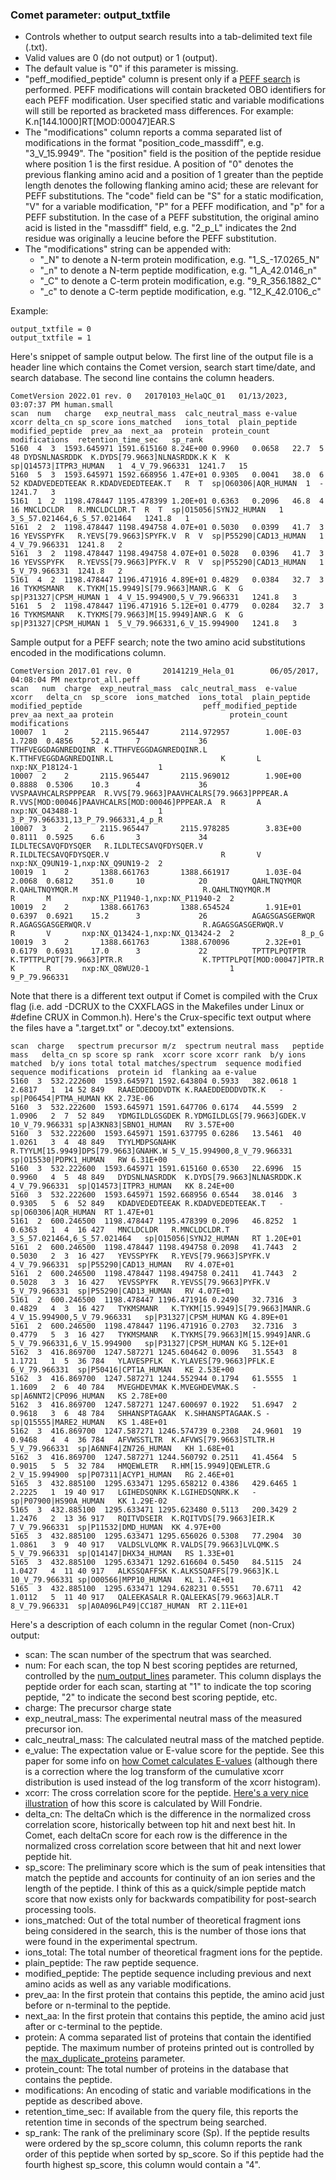 ### Comet parameter: output_txtfile

- Controls whether to output search results into a tab-delimited text file (.txt).
- Valid values are 0 (do not output) or 1 (output).
- The default value is "0" if this parameter is missing.
- "peff\_modified\_peptide" column is present only if a [PEFF search](peff_format.html) is performed.
PEFF modifications will contain bracketed OBO identifiers for each PEFF modification.  User specified
static and variable modifications will still be reported as bracketed mass differences.  For
example:  K.n[144.1000]RT[MOD:00047]EAR.S
- The "modifications" column reports a comma separated list of modifications in the format
"position\_code\_massdiff", e.g. "3\_V\_15.9949".  The "position" field is the position of the peptide residue
where position 1 is the first residue.  A position of "0" denotes the previous flanking amino acid and a position
of 1 greater than the peptide length denotes the following flanking amino acid; these are relevant for
PEFF substitutions.  The "code" field can be "S" for a static modification, "V" for a variable modification,
"P" for a PEFF modification, and "p" for a PEFF substitution.  In the case of a PEFF substitution, the
original amino acid is listed in the "massdiff" field, e.g. "2\_p\_L" indicates the 2nd residue was originally
a leucine before the PEFF substitution.
- The "modifications" string can be appended with:
  - "\_N" to denote a N-term protein modification, e.g. "1\_S\_-17.0265\_N"
  - "\_n" to denote a N-term peptide modification, e.g. "1\_A\_42.0146\_n"
  - "\_C" to denote a C-term protein modification, e.g. "9\_R\_356.1882_C"
  - "\_c" to denote a C-term peptide modification, e.g. "12\_K\_42.0106\_c"

Example:
```
output_txtfile = 0
output_txtfile = 1
```

Here's snippet of sample output below.  The first line of the output file is a
header line which contains the Comet version, search start time/date, and search
database.  The second line contains the column headers.

```
CometVersion 2022.01 rev. 0   20170103_HelaQC_01   01/13/2023, 03:07:37 PM human.small
scan  num   charge   exp_neutral_mass  calc_neutral_mass e-value  xcorr delta_cn sp_score ions_matched   ions_total  plain_peptide  modified_peptide  prev_aa  next_aa  protein  protein_count  modifications  retention_time_sec   sp_rank
5160  4  3  1593.645971 1591.615160 8.24E+00 0.9960   0.0658   22.7  5  48 DYDSNLNASRDDK  K.DYDS[79.9663]NLNASRDDK.K K  K  sp|Q14573|ITPR3_HUMAN   1  4_V_79.966331  1241.7   15
5160  5  3  1593.645971 1592.668956 1.47E+01 0.9305   0.0041   38.0  6  52 KDADVEDEDTEEAK R.KDADVEDEDTEEAK.T   R  T  sp|O60306|AQR_HUMAN  1  -  1241.7   3
5161  1  2  1198.478447 1195.478399 1.20E+01 0.6363   0.2096   46.8  4  16 MNCLDCLDR   R.MNCLDCLDR.T  R  T  sp|O15056|SYNJ2_HUMAN   1  3_S_57.021464,6_S_57.021464   1241.8   1
5161  2  2  1198.478447 1198.494758 4.07E+01 0.5030   0.0399   41.7  3  16 YEVSSPYFK   R.YEVS[79.9663]SPYFK.V  R  V  sp|P55290|CAD13_HUMAN   1  4_V_79.966331  1241.8   2
5161  3  2  1198.478447 1198.494758 4.07E+01 0.5028   0.0396   41.7  3  16 YEVSSPYFK   R.YEVSS[79.9663]PYFK.V  R  V  sp|P55290|CAD13_HUMAN   1  5_V_79.966331  1241.8   2
5161  4  2  1198.478447 1196.471916 4.89E+01 0.4829   0.0384   32.7  3  16 TYKMSMANR   K.TYKM[15.9949]S[79.9663]MANR.G  K  G  sp|P31327|CPSM_HUMAN 1  4_V_15.994900,5_V_79.966331   1241.8   3
5161  5  2  1198.478447 1196.471916 5.12E+01 0.4779   0.0284   32.7  3  16 TYKMSMANR   K.TYKMS[79.9663]M[15.9949]ANR.G  K  G  sp|P31327|CPSM_HUMAN 1  5_V_79.966331,6_V_15.994900   1241.8   3
```

Sample output for a PEFF search; note the two amino acid substitutions encoded in the modifications column.

```
CometVersion 2017.01 rev. 0       20141219_Hela_01        06/05/2017, 04:08:04 PM nextprot_all.peff
scan   num  charge  exp_neutral_mass  calc_neutral_mass  e-value   xcorr   delta_cn  sp_score  ions_matched  ions_total  plain_peptide        modified_peptide                           peff_modified_peptide                          prev_aa next_aa protein                          protein_count   modifications
10007  1    2       2115.965447       2114.972957        1.00E-03  1.7280  0.4856    52.4      7             36          TTHFVEGGDAGNREDQINR  K.TTHFVEGGDAGNREDQINR.L                    K.TTHFVEGGDAGNREDQINR.L                        K       L       nxp:NX_P18124-1                  1
10007  2    2       2115.965447       2115.969012        1.90E+00  0.8888  0.5306    10.3      4             36          VVSPAAVHCALRSPPPEAR  R.VVS[79.9663]PAAVHCALRS[79.9663]PPPEAR.A  R.VVS[MOD:00046]PAAVHCALRS[MOD:00046]PPPEAR.A  R       A       nxp:NX_O43488-1                  1               3_P_79.966331,13_P_79.966331,4_p_R
10007  3    2       2115.965447       2115.978285        3.83E+00  0.8111  0.5925    6.6       3             34          ILDLTECSAVQFDYSQER   R.ILDLTECSAVQFDYSQER.V                     R.ILDLTECSAVQFDYSQER.V                         R       V       nxp:NX_Q9UN19-1,nxp:NX_Q9UN19-2  2
10019  1    2       1388.661763       1388.661917        1.03E-04  2.0068  0.6812    351.0     10            20          QAHLTNQYMQR          R.QAHLTNQYMQR.M                            R.QAHLTNQYMQR.M                                R       M       nxp:NX_P11940-1,nxp:NX_P11940-2  2
10019  2    2       1388.661763       1388.654524        1.91E+01  0.6397  0.6921    15.2      3             26          AGAGSGASGERWQR       R.AGAGSGASGERWQR.V                         R.AGAGSGASGERWQR.V                             R       V       nxp:NX_Q13424-1,nxp:NX_Q13424-2  2               8_p_G
10019  3    2       1388.661763       1388.670096        2.32E+01  0.6179  0.6931    17.0      3             22          TPTTPLPQTPTR         K.TPTTPLPQT[79.9663]PTR.R                  K.TPTTPLPQT[MOD:00047]PTR.R                    K       R       nxp:NX_Q8WU20-1                  1               9_P_79.966331
```

Note that there is a different text output if Comet is compiled with the
Crux flag (i.e. add -DCRUX to the CXXFLAGS in the Makefiles under Linux or #define CRUX
in Common.h).  Here's the Crux-specific text output where the files have a
".target.txt" or ".decoy.txt" extensions.

```
scan  charge   spectrum precursor m/z  spectrum neutral mass   peptide mass   delta_cn sp score sp rank  xcorr score xcorr rank  b/y ions matched  b/y ions total total matches/spectrum  sequence modified sequence modifications  protein id  flanking aa e-value
5160  3  532.222600  1593.645971 1592.643804 0.5933   382.0618 1  2.6817   1  14 52 849   RAAEDDEDDDVDTK K.RAAEDDEDDDVDTK.K   -  sp|P06454|PTMA_HUMAN KK 2.73E-06
5160  3  532.222600  1593.645971 1591.647706 0.6174   44.5599  2  1.0906   2  7  52 849   YDMGILDLGSGDEK R.YDMGILDLGS[79.9663]GDEK.V   10_V_79.966331 sp|A3KN83|SBNO1_HUMAN   RV 3.57E+00
5160  3  532.222600  1593.645971 1591.637795 0.6286   13.5461  40 1.0261   3  4  48 849   TYYLMDPSGNAHK  R.TYYLM[15.9949]DPS[79.9663]GNAHK.W 5_V_15.994900,8_V_79.966331   sp|O15530|PDPK1_HUMAN   RW 6.31E+00
5160  3  532.222600  1593.645971 1591.615160 0.6530   22.6996  15 0.9960   4  5  48 849   DYDSNLNASRDDK  K.DYDS[79.9663]NLNASRDDK.K 4_V_79.966331  sp|Q14573|ITPR3_HUMAN   KK 8.24E+00
5160  3  532.222600  1593.645971 1592.668956 0.6544   38.0146  3  0.9305   5  6  52 849   KDADVEDEDTEEAK R.KDADVEDEDTEEAK.T   -  sp|O60306|AQR_HUMAN  RT 1.47E+01
5161  2  600.246500  1198.478447 1195.478399 0.2096   46.8252  1  0.6363   1  4  16 427   MNCLDCLDR   R.MNCLDCLDR.T  3_S_57.021464,6_S_57.021464   sp|O15056|SYNJ2_HUMAN   RT 1.20E+01
5161  2  600.246500  1198.478447 1198.494758 0.2098   41.7443  2  0.5030   2  3  16 427   YEVSSPYFK   R.YEVS[79.9663]SPYFK.V  4_V_79.966331  sp|P55290|CAD13_HUMAN   RV 4.07E+01
5161  2  600.246500  1198.478447 1198.494758 0.2411   41.7443  2  0.5028   3  3  16 427   YEVSSPYFK   R.YEVSS[79.9663]PYFK.V  5_V_79.966331  sp|P55290|CAD13_HUMAN   RV 4.07E+01
5161  2  600.246500  1198.478447 1196.471916 0.2490   32.7316  3  0.4829   4  3  16 427   TYKMSMANR   K.TYKM[15.9949]S[79.9663]MANR.G  4_V_15.994900,5_V_79.966331   sp|P31327|CPSM_HUMAN KG 4.89E+01
5161  2  600.246500  1198.478447 1196.471916 0.2703   32.7316  3  0.4779   5  3  16 427   TYKMSMANR   K.TYKMS[79.9663]M[15.9949]ANR.G  5_V_79.966331,6_V_15.994900   sp|P31327|CPSM_HUMAN KG 5.12E+01
5162  3  416.869700  1247.587271 1245.604642 0.0096   31.5543  8  1.1721   1  5  36 784   YLAVESPFLK  K.YLAVES[79.9663]PFLK.E 6_V_79.966331  sp|P50416|CPT1A_HUMAN   KE 2.53E+00
5162  3  416.869700  1247.587271 1244.552944 0.1794   61.5555  1  1.1609   2  6  40 784   MVEGHDEVMAK K.MVEGHDEVMAK.S   -  sp|A6NNT2|CP096_HUMAN   KS 2.78E+00
5162  3  416.869700  1247.587271 1247.600697 0.1922   51.6947  2  0.9618   3  6  48 784   SHHANSPTAGAAK  K.SHHANSPTAGAAK.S -  sp|Q15555|MARE2_HUMAN   KS 1.48E+01
5162  3  416.869700  1247.587271 1246.574739 0.2308   24.9601  19 0.9468   4  4  36 784   AFVWSSTLTR  K.AFVWS[79.9663]STLTR.H 5_V_79.966331  sp|A6NNF4|ZN726_HUMAN   KH 1.68E+01
5162  3  416.869700  1247.587271 1244.560792 0.2511   41.4564  5  0.9015   5  5  32 784   HMQEWLETR   R.HM[15.9949]QEWLETR.G  2_V_15.994900  sp|P07311|ACYP1_HUMAN   RG 2.46E+01
5165  3  432.885100  1295.633471 1295.658212 0.4386   429.6465 1  2.2225   1  19 40 917   LGIHEDSQNRK K.LGIHEDSQNRK.K   -  sp|P07900|HS90A_HUMAN   KK 1.29E-02
5165  3  432.885100  1295.633471 1295.623480 0.5113   200.3429 2  1.2476   2  13 36 917   RQITVDSEIR  K.RQITVDS[79.9663]EIR.K 7_V_79.966331  sp|P11532|DMD_HUMAN  KK 4.97E+00
5165  3  432.885100  1295.633471 1295.656026 0.5308   77.2904  30 1.0861   3  9  40 917   VALDSLVLQMK R.VALDS[79.9663]LVLQMK.S   5_V_79.966331  sp|Q14147|DHX34_HUMAN   RS 1.33E+01
5165  3  432.885100  1295.633471 1292.616604 0.5450   84.5115  24 1.0427   4  11 40 917   ALKSSQAFFSK K.ALKSSQAFFS[79.9663]K.L   10_V_79.966331 sp|O00566|MPP10_HUMAN   KL 1.74E+01
5165  3  432.885100  1295.633471 1294.628231 0.5551   70.6711  42 1.0112   5  11 40 917   QALEEKASALR R.QALEEKAS[79.9663]ALR.T   8_V_79.966331  sp|A0A096LP49|CC187_HUMAN  RT 2.11E+01

```

Here's a description of each column in the regular Comet (non-Crux) output:

- scan:  The scan number of the spectrum that was searched.
- num:  For each scan, the top N best scoring peptides are returned, controlled by the [num_output_lines](num_output_lines.html) parameter.  This column displays the peptide order for each scan, starting at "1" to indicate the top scoring peptide, "2" to indicate the second best scoring peptide, etc.
- charge:  The precursor charge state
- exp_neutral_mass:  The experimental neutral mass of the measured precursor ion.
- calc_neutral_mass:  The calculated neutral mass of the matched peptide.
- e_value:  The expectation value or E-value score for the peptide.  See this paper for some info on [how Comet calculates E-values](https://pubs.acs.org/doi/10.1021/pr800420s) (although there is a correction where the log transform of the cumulative xcorr distribution is used instead of the log transform of the xcorr histogram).
- xcorr:  The cross correlation score for the peptide.  [Here's a very nice illustration](https://willfondrie.com/2019/02/an-intuitive-look-at-the-xcorr-score-function-in-proteomics/) of how this score is calculated by Will Fondrie.
- delta_cn:  The deltaCn which is the difference in the normalized cross correlation score, historically between top hit and next best hit.  In Comet, each deltaCn score for each row is the  difference in the normalized cross correlation score between that hit and next lower peptide hit.
- sp_score:  The preliminary score which is the sum of peak intensities that match the peptide and accounts for continuity of an ion series and the length of the peptide.  I think of this as a quick/simple peptide match score that now exists only for backwards compatibility for post-search processing tools.
- ions_matched:  Out of the total number of theoretical fragment ions being considered in the search, this is the number of those ions that were found in the experimental spectrum.
- ions_total:   The total number of theoretical fragment ions for the peptide.
- plain_peptide:  The raw peptide sequence.
- modified_peptide:  The peptide sequence including previous and next amino acids as well as any variable modifications.
- prev_aa:  In the first protein that contains this peptide, the amino acid just before or n-terminal to the peptide.
- next_aa:   In the first protein that contains this peptide, the amino acid just after or c-terminal to the peptide.
- protein:  A comma separated list of proteins that contain the identified peptide. The maximum number of proteins printed out is controlled by the [max_duplicate_proteins](max_duplicate_proteins.html) parameter.
- protein_count:  The total number of proteins in the database that contains the peptide.
- modifications:  An encoding of static and variable modifications in the peptide as described above.
- retention_time_sec:  If available from the query file, this reports the retention time in seconds of the spectrum being searched.
- sp_rank:  The rank of the preliminary score (Sp).  If the peptide results were ordered by the sp_score column, this column reports the rank order of this peptide when sorted by sp_score.  So if this peptide had the fourth highest sp_score, this column would contain a "4".

